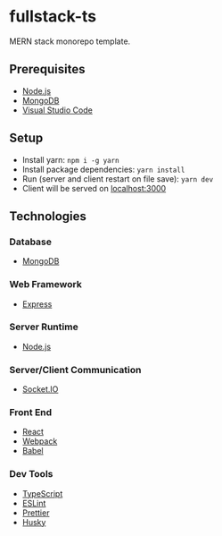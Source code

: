 # fullstack-ts

MERN stack monorepo template.

## Prerequisites

-   [Node.js](https://nodejs.org/en/download/)
-   [MongoDB](https://www.mongodb.com/try/download/compass)
-   [Visual Studio Code](https://code.visualstudio.com/download)

## Setup

-   Install yarn: `npm i -g yarn`
-   Install package dependencies: `yarn install`
-   Run (server and client restart on file save): `yarn dev`
-   Client will be served on [localhost:3000](http://localhost:3000/)

## Technologies

### Database

-   [MongoDB](https://www.mongodb.com/)

### Web Framework

-   [Express](http://expressjs.com/)

### Server Runtime

-   [Node.js](https://nodejs.org/en/)

### Server/Client Communication

-   [Socket.IO](https://socket.io/)

### Front End

-   [React](https://reactjs.org/)
-   [Webpack](https://webpack.js.org/)
-   [Babel](https://babeljs.io/)

### Dev Tools

-   [TypeScript](https://www.typescriptlang.org/)
-   [ESLint](https://eslint.org/)
-   [Prettier](https://prettier.io/)
-   [Husky](https://typicode.github.io/husky/#/)
